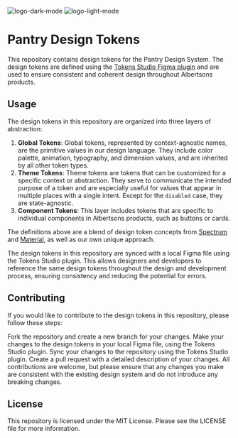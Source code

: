 ![logo-dark-mode](https://user-images.githubusercontent.com/37253884/220417292-c70f1c7e-7b7c-401c-ad02-a57a10355216.svg#gh-dark-mode-only)
![logo-light-mode](https://user-images.githubusercontent.com/37253884/220417532-ceb1167b-744c-4295-89d2-4a392e936a39.svg#gh-light-mode-only)



# Pantry Design Tokens
This repository contains design tokens for the Pantry Design System. The design tokens are defined using the [Tokens Studio Figma plugin](https://www.figma.com/community/plugin/843461159747178978/Tokens-Studio-for-Figma-(Figma-Tokens)) and are used to ensure consistent and coherent design throughout Albertsons products.

## Usage
The design tokens in this repository are organized into three layers of abstraction:

1. **Global Tokens**: Global tokens, represented by context-agnostic names, are the primitive values in our design language. They include color palette, animation, typography, and dimension values, and are inherited by all other token types.
2. **Theme Tokens**: Theme tokens are tokens that can be customized for a specific context or abstraction. They serve to communicate the intended purpose of a token and are especially useful for values that appear in multiple places with a single intent. Except for the `disabled` case, they are state-agnostic.
3. **Component Tokens**: This layer includes tokens that are specific to individual components in Albertsons products, such as buttons or cards.

The definitions above are a blend of design token concepts from [Spectrum](https://spectrum.adobe.com/page/design-tokens/) and [Material](https://m3.material.io/foundations/design-tokens/how-to-read-tokens), as well as our own unique approach.

The design tokens in this repository are synced with a local Figma file using the Tokens Studio plugin. This allows designers and developers to reference the same design tokens throughout the design and development process, ensuring consistency and reducing the potential for errors.

## Contributing
If you would like to contribute to the design tokens in this repository, please follow these steps:

Fork the repository and create a new branch for your changes.
Make your changes to the design tokens in your local Figma file, using the Tokens Studio plugin.
Sync your changes to the repository using the Tokens Studio plugin.
Create a pull request with a detailed description of your changes.
All contributions are welcome, but please ensure that any changes you make are consistent with the existing design system and do not introduce any breaking changes.

## License
This repository is licensed under the MIT License. Please see the LICENSE file for more information.
